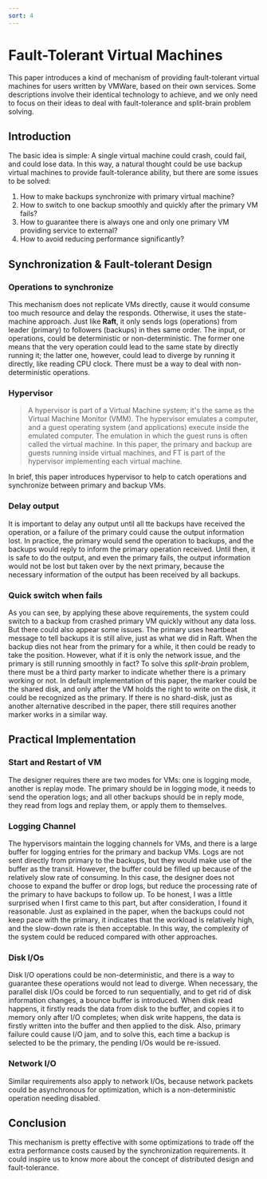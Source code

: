 ```yaml
---
sort: 4
---
```


# Fault-Tolerant Virtual Machines

This paper introduces a kind of mechanism of providing fault-tolerant virtual machines for users written by VMWare, based on their own services. Some descriptions involve their identical technology to achieve, and we only need to focus on their ideas to deal with fault-tolerance and split-brain problem solving.

## Introduction

The basic idea is simple: A single virtual machine could crash, could fail, and could lose data. In this way, a natural thought could be use backup virtual machines to provide fault-tolerance ability, but there are some issues to be solved:

1. How to make backups synchronize with primary virtual machine?
2. How to switch to one backup smoothly and quickly after the primary VM fails?
3. How to guarantee there is always one and only one primary VM providing service to external?
4. How to avoid reducing performance significantly?

## Synchronization & Fault-tolerant Design

### Operations to synchronize 

This mechanism does not replicate VMs directly, cause it would consume too much resource and delay the responds. Otherwise, it uses the state-machine approach. Just like **Raft**, it only sends logs (operations) from leader (primary) to followers (backups) in thes same order. The input, or operations, could be deterministic or non-deterministic. The former one means that the very operation could lead to the same state by directly running it; the latter one, however, could lead to diverge by running it directly, like reading CPU clock. There must be a way to deal with non-deterministic operations.

### Hypervisor

> A hypervisor is part of a Virtual Machine system; it's the same as the Virtual Machine Monitor (VMM). The hypervisor emulates a computer, and a guest operating system (and applications) execute inside the emulated computer. The emulation in which the guest runs is often called the virtual machine. In this paper, the primary and backup are guests running inside virtual machines, and FT is part of the hypervisor implementing each virtual machine.

In brief, this paper introduces hypervisor to help to catch operations and synchronize between primary and backup VMs.

### Delay output

It is important to delay any output until all tte backups have received the operation, or a failure of the primary could cause the output information lost. In practice, the primary would send the operation to backups, and the backups would reply to inform the primary operation received. Until then, it is safe to do the output, and even the primary fails, the output information would not be lost but taken over by the next primary, because the necessary information of the output has been received by all backups.

### Quick switch when fails

As you can see, by applying these above requirements, the system could switch to a backup from crashed primary VM quickly without any data loss. But there could also appear some issues. The primary uses heartbeat message to tell backups it is still alive, just as what we did in Raft. When the backup dies not hear from the primary for a while, it then could be ready to take the position. However, what if it is only the network issue, and the primary is still running smoothly in fact? To solve this *split-brain* problem, there must be a third party marker to indicate whether there is a primary working or not. In default implementation of this paper, the marker could be the shared disk, and only after the VM holds the right to write on the disk, it could be recognized as the primary. If there is no shard-disk, just as another alternative described in the paper, there still requires another marker works in a similar way.

## Practical Implementation

### Start and Restart of VM

The designer requires there are two modes for VMs: one is logging mode, another is replay mode. The primary should be in logging mode, it needs to send the operation logs; and all other backups should be in reply mode, they read from logs and replay them, or apply them to themselves. 

### Logging Channel

The hypervisors maintain the logging channels for VMs, and there is a large buffer for logging entries for the primary and backup VMs. Logs are not sent directly from primary to the backups, but they would make use of the buffer as the transit. However, the buffer could be filled up because of the relatively slow rate of consuming. In this case, the designer does not choose to expand the buffer or drop logs, but reduce the processing rate of the primary to have backups to follow up. To be honest, I was a little surprised when I first came to this part, but after consideration, I found it reasonable. Just as explained in the paper, when the backups could not keep pace with the primary, it indicates that the workload is relatively high, and the slow-down rate is then acceptable. In this way, the complexity of the system could be reduced compared with other approaches.

### Disk I/Os

Disk I/O operations could be non-deterministic, and there is a way to guarantee these operations would not lead to diverge. When necessary, the parallel disk I/Os could be forced to run sequentially, and to get rid of disk information changes, a bounce buffer is introduced. When disk read happens, it firstly reads the data from disk to the buffer, and copies it to memory only after I/O completes; when disk write happens, the data is firstly written into the buffer and then applied to the disk. Also, primary failure could cause I/O jam, and to solve this, each time a backup is selected to be the primary, the pending I/Os would be re-issued.

### Network I/O

Similar requirements also apply to network I/Os, because network packets could be asynchronous for optimization, which is a non-deterministic operation needing disabled.

## Conclusion

This mechanism is pretty effective with some optimizations to trade off the extra performance costs caused by the synchronization requirements. It could inspire us to know more about the concept of distributed design and fault-tolerance. 